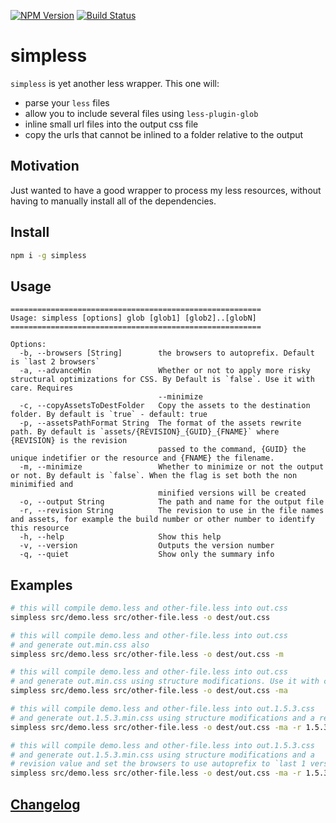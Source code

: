 [![NPM Version](http://img.shields.io/npm/v/simpless.svg?style=flat)](https://npmjs.org/package/simpless)
[![Build Status](http://img.shields.io/travis/royriojas/simpless.svg?style=flat)](https://travis-ci.org/royriojas/simpless)

# simpless
`simpless` is yet another less wrapper. This one will:
- parse your `less` files
- allow you to include several files using `less-plugin-glob`
- inline small url files into the output css file
- copy the urls that cannot be inlined to a folder relative to the output

## Motivation
Just wanted to have a good wrapper to process my less resources, without having to manually install
all of the dependencies. 

## Install

```bash
npm i -g simpless
```

## Usage

```
========================================================
Usage: simpless [options] glob [glob1] [glob2]..[globN]
========================================================

Options:
  -b, --browsers [String]        the browsers to autoprefix. Default is `last 2 browsers`
  -a, --advanceMin               Whether or not to apply more risky structural optimizations for CSS. By Default is `false`. Use it with care. Requires
                                 --minimize
  -c, --copyAssetsToDestFolder   Copy the assets to the destination folder. By default is `true` - default: true
  -p, --assetsPathFormat String  The format of the assets rewrite path. By default is `assets/{REVISION}_{GUID}_{FNAME}` where {REVISION} is the revision
                                 passed to the command, {GUID} the unique indetifier or the resource and {FNAME} the filename.
  -m, --minimize                 Whether to minimize or not the output or not. By default is `false`. When the flag is set both the non minimified and
                                 minified versions will be created
  -o, --output String            The path and name for the output file
  -r, --revision String          The revision to use in the file names and assets, for example the build number or other number to identify this resource
  -h, --help                     Show this help
  -v, --version                  Outputs the version number
  -q, --quiet                    Show only the summary info

```

## Examples

```bash
# this will compile demo.less and other-file.less into out.css 
simpless src/demo.less src/other-file.less -o dest/out.css

# this will compile demo.less and other-file.less into out.css
# and generate out.min.css also
simpless src/demo.less src/other-file.less -o dest/out.css -m

# this will compile demo.less and other-file.less into out.css 
# and generate out.min.css using structure modifications. Use it with care.
simpless src/demo.less src/other-file.less -o dest/out.css -ma

# this will compile demo.less and other-file.less into out.1.5.3.css 
# and generate out.1.5.3.min.css using structure modifications and a revision value
simpless src/demo.less src/other-file.less -o dest/out.css -ma -r 1.5.3

# this will compile demo.less and other-file.less into out.1.5.3.css 
# and generate out.1.5.3.min.css using structure modifications and a 
# revision value and set the browsers to use autoprefix to `last 1 version`
simpless src/demo.less src/other-file.less -o dest/out.css -ma -r 1.5.3 -b 'last 1 version'
```

## [Changelog](./changelog.md)